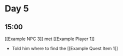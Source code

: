 

# Day 5

## 15:00

[[Example NPC 3]] met [[Example Player 1]]
* Told him where to find the [[Example Quest Item 1]]
